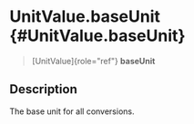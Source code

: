 UnitValue.baseUnit {#UnitValue.baseUnit}
==================

> [UnitValue]{role="ref"} **baseUnit**

Description
-----------

The base unit for all conversions.
